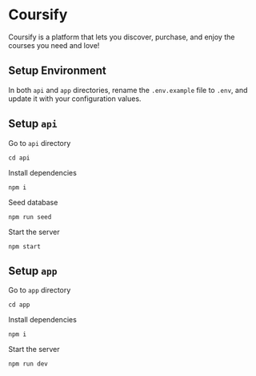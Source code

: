 # Coursify

Coursify is a platform that lets you discover, purchase, and enjoy the courses you need and love!

## Setup Environment

In both `api` and `app` directories, rename the `.env.example` file to `.env`, and update it with your configuration values.

## Setup `api`

Go to `api` directory

```
cd api
```

Install dependencies

```
npm i
```

Seed database

```
npm run seed
```

Start the server

```
npm start
```

## Setup `app`

Go to `app` directory

```
cd app
```

Install dependencies

```
npm i
```

Start the server

```
npm run dev
```
